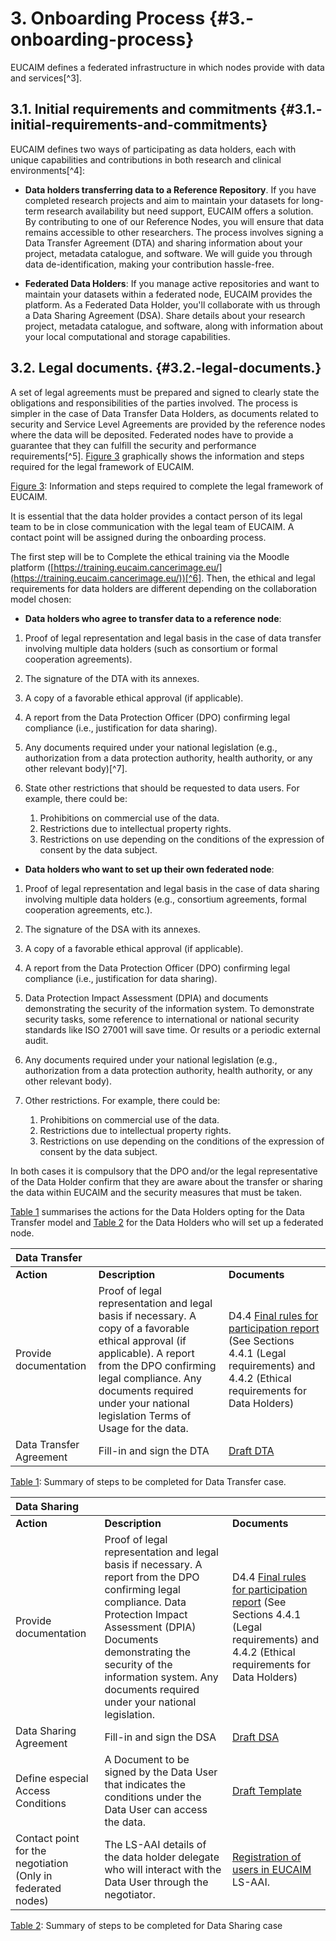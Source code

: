 # 3\. Onboarding Process {#3.-onboarding-process}

EUCAIM defines a federated infrastructure in which nodes provide with data and services[^3].

## 3.1. Initial requirements and commitments {#3.1.-initial-requirements-and-commitments}

EUCAIM defines two ways of participating as data holders, each with unique capabilities and contributions in both research and clinical environments[^4]:

* **Data holders transferring data to a Reference Repository**. If you have completed research projects and aim to maintain your datasets for long-term research availability but need support, EUCAIM offers a solution. By contributing to one of our Reference Nodes, you will ensure that data remains accessible to other researchers. The process involves signing a Data Transfer Agreement (DTA) and sharing information about your project, metadata catalogue, and software. We will guide you through data de-identification, making your contribution hassle-free.

* **Federated Data Holders**: If you manage active repositories and want to maintain your datasets within a federated node, EUCAIM provides the platform. As a Federated Data Holder, you'll collaborate with us through a Data Sharing Agreement (DSA). Share details about your research project, metadata catalogue, and software, along with information about your local computational and storage capabilities.

## 3.2. Legal documents. {#3.2.-legal-documents.}

A set of legal agreements must be prepared and signed to clearly state the obligations and responsibilities of the parties involved. The process is simpler in the case of Data Transfer Data Holders, as documents related to security and Service Level Agreements are provided by the reference nodes where the data will be deposited. Federated nodes have to provide a guarantee that they can fulfill the security and performance requirements[^5]. [Figure 3](#fig_legaldiagram) graphically shows the information and steps required for the legal framework of EUCAIM. 

[Figure 3](#figur_legaldiagram): Information and steps required to complete the legal framework of EUCAIM.

It is essential that the data holder provides a contact person of its legal team to be in close communication with the legal team of EUCAIM. A contact point will be assigned during the onboarding process.

The first step will be to Complete the ethical training via the Moodle platform ([https://training.eucaim.cancerimage.eu/](https://training.eucaim.cancerimage.eu/))[^6]. Then, the ethical and legal requirements for data holders are different depending on the collaboration model chosen:

* **Data holders who agree to transfer data to a reference node**:

1. Proof of legal representation and legal basis in the case of data transfer involving multiple data holders (such as consortium or formal cooperation agreements).

2. The signature of the DTA with its annexes.

3. A copy of a favorable ethical approval (if applicable).

4. A report from the Data Protection Officer (DPO) confirming legal compliance (i.e., justification for data sharing).

5. Any documents required under your national legislation (e.g., authorization from a data protection authority, health authority, or any other relevant body)[^7]. 

6. State other restrictions that should be requested to data users. For example, there could be:  
   1. Prohibitions on commercial use of the data.  
   2. Restrictions due to intellectual property rights.  
   3. Restrictions on use depending on the conditions of the expression of consent by the data subject.

* **Data holders who want to set up their own federated node**:

1. Proof of legal representation and legal basis in the case of data sharing involving multiple data holders (e.g., consortium agreements, formal cooperation agreements, etc.).

2. The signature of the DSA with its annexes.

3. A copy of a favorable ethical approval (if applicable).

4. A report from the Data Protection Officer (DPO) confirming legal compliance (i.e., justification for data sharing).

5. Data Protection Impact Assessment (DPIA) and documents demonstrating the security of the information system. To demonstrate security tasks, some reference to international or national security standards like ISO 27001 will save time. Or results or a periodic external audit.

6. Any documents required under your national legislation (e.g., authorization from a data protection authority, health authority, or any other relevant body). 

7. Other restrictions. For example, there could be:

   1. Prohibitions on commercial use of the data.  
   2. Restrictions due to intellectual property rights.  
   3. Restrictions on use depending on the conditions of the expression of consent by the data subject.

In both cases it is compulsory that the DPO and/or the legal representative of the Data Holder confirm that they are aware about the transfer or sharing the data within EUCAIM and the security measures that must be taken. 

[Table 1](#tab_DTA-1) summarises the actions for the Data Holders opting for the Data Transfer model and [Table 2](#tab_DSA-1) for the Data Holders who will set up a federated node.

| Data Transfer |  |  |
| :---- | :---- | :---- |
| **Action** | **Description** | **Documents** |
| Provide documentation | Proof of legal representation and legal basis if necessary.  A copy of a favorable ethical approval (if applicable). A report from the DPO confirming legal compliance. Any documents required under your national legislation Terms of Usage for the data. | D4.4 [Final rules for participation report](https://drive.google.com/drive/folders/1dn1xQB9K7Fn3WzzqN5HRiQ7NiVwYt0yy)  (See Sections 4.4.1 (Legal requirements) and 4.4.2 (Ethical requirements for Data Holders) |
| Data Transfer Agreement | Fill-in and sign the DTA | [Draft DTA](https://drive.google.com/file/d/1F5zMFfhZ9u53gcMhxRNUZVivjqvLspkU/view?usp=sharing) |

[Table 1](#table_DTA-1): Summary of steps to be completed for Data Transfer case.

| Data Sharing |  |  |
| :---- | :---- | :---- |
| **Action** | **Description** | **Documents** |
| Provide documentation | Proof of legal representation and legal basis if necessary.  A report from the DPO confirming legal compliance. Data Protection Impact Assessment (DPIA)  Documents demonstrating the security of the information system. Any documents required under your national legislation. | D4.4 [Final rules for participation report](https://drive.google.com/drive/folders/1dn1xQB9K7Fn3WzzqN5HRiQ7NiVwYt0yy)  (See Sections 4.4.1 (Legal requirements) and 4.4.2 (Ethical requirements for Data Holders) |
| Data Sharing Agreement | Fill-in and sign the DSA | [Draft DSA](https://drive.google.com/file/d/1UMdDF52mXGHNIL0GegzfyuSBVfKCIl7d/view?usp=sharing) |
| Define especial Access Conditions | A Document to be signed by the Data User that indicates the conditions under the Data User can access the data. | [Draft Template](https://drive.google.com/file/d/1UMdDF52mXGHNIL0GegzfyuSBVfKCIl7d/view?usp=sharing) |
| Contact point for the negotiation (Only in federated nodes) | The LS-AAI details of the data holder delegate who will interact with the Data User through the negotiator. | [Registration of users in EUCAIM](https://drive.google.com/file/d/1EsFYxbzqpyYKggyeKrKKw3FkVecDby8P/view) LS-AAI.  |

[Table 2](#table_DSA-1): Summary of steps to be completed for Data Sharing case
